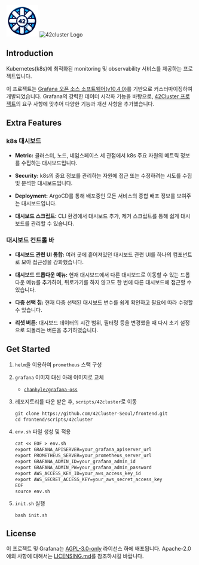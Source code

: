 ![42cluster Logo](public/img/42Cluster/banner-icon.png)
![42cluster Logo](public/img/42Cluster/banner.png)

## Introduction

Kubernetes(k8s)에 최적화된 monitoring 및 observability 서비스를 제공하는 프로젝트입니다.

이 프로젝트는 [Grafana 오픈 소스 소프트웨어(v10.4.0)](https://github.com/grafana/grafana/tree/v10.4.0)를 기반으로 커스터마이징하여 개발되었습니다. Grafana의 강력한 데이터 시각화 기능을 바탕으로, [42Cluster 프로젝트](https://github.com/42Cluster-Seoul)의 요구 사항에 맞추어 다양한 기능과 개선 사항을 추가했습니다.

## Extra Features

### k8s 대시보드

- **Metric:** 클러스터, 노드, 네임스페이스 세 관점에서 k8s 주요 자원의 메트릭 정보를 수집하는 대시보드입니다.

- **Security:** k8s의 중요 정보를 관리하는 자원에 접근 또는 수정하려는 시도를 수집 및 분석한 대시보드입니다.

- **Deployment:** ArgoCD를 통해 배포중인 모든 서비스의 종합 배포 정보를 보여주는 대시보드입니다.

- **대시보드 스크립트:** CLI 환경에서 대시보드 추가, 제거 스크립트를 통해 쉽게 대시보드를 관리할 수 있습니다.

### 대시보드 컨트롤 바

- **대시보드 관련 UI 통합:** 여러 곳에 흩어져있던 대시보드 관련 UI를 하나의 컴포넌트로 모아 접근성을 강화했습니다.

- **대시보드 드롭다운 메뉴:** 현재 대시보드에서 다른 대시보드로 이동할 수 있는 드롭다운 메뉴를 추가하여, 뒤로가기를 하지 않고도 한 번에 다른 대시보드에 접근할 수 있습니다.

- **다중 선택 칩:** 현재 다중 선택된 대시보드 변수를 쉽게 확인하고 필요에 따라 수정할 수 있습니다.

- **리셋 버튼:** 대시보드 데이터의 시간 범위, 필터링 등을 변경했을 때 다시 초기 설정으로 되돌리는 버튼을 추가하였습니다.

## Get Started

1. `helm`을 이용하여 `prometheus` 스택 구성

2. `grafana` 이미지 대신 아래 이미지로 교체

   - [`chanhyle/grafana-oss`](https://hub.docker.com/repository/docker/chanhyle/grafana-oss/general)

3. 레포지토리를 다운 받은 후, `scripts/42cluster`로 이동

   ```shell
   git clone https://github.com/42Cluster-Seoul/frontend.git
   cd frontend/scripts/42cluster
   ```

4. `env.sh` 파일 생성 및 적용

   ```shell
   cat << EOF > env.sh
   export GRAFANA_APISERVER=your_grafana_apiserver_url
   export PROMETHEUS_SERVER=your_prometheus_server_url
   export GRAFANA_ADMIN_ID=your_grafana_admin_id
   export GRAFANA_ADMIN_PW=your_grafana_admin_password
   export AWS_ACCESS_KEY_ID=your_aws_access_key_id
   export AWS_SECRET_ACCESS_KEY=your_aws_secret_access_key
   EOF
   source env.sh
   ```

5. `init.sh` 실행

   ```shell
   bash init.sh
   ```

## License

이 프로젝트 및 Grafana는 [AGPL-3.0-only](LICENSE) 라이선스 하에 배포됩니다. Apache-2.0 예외 사항에 대해서는 [LICENSING.md](https://github.com/grafana/grafana/blob/HEAD/LICENSING.md)를 참조하시길 바랍니다.
